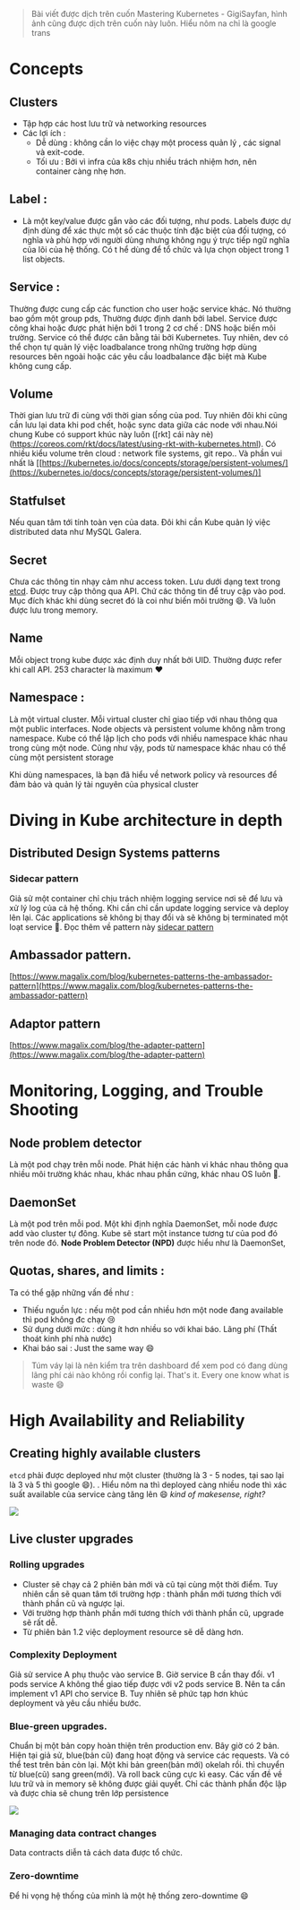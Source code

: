 > Bài viết được dịch trên cuốn Mastering Kubernetes - GigiSayfan, hình ảnh cũng được dịch trên cuốn này luôn. Hiểu nôm na chỉ là google trans
# Concepts
## Clusters
- Tập hợp các host lưu trữ và networking resources 
- Các lợi ích :
	- Dễ dùng : không cần lo việc chạy một process quản lý , các signal và exit-code.
	- Tối ưu : Bởi vì infra của k8s chịu nhiều trách nhiệm hơn, nên container càng nhẹ hơn.
## Label :
- Là một key/value được gắn vào các đối tượng, như pods. Labels được dự định dùng để xác thực một số các thuộc tính đặc biệt của đối tượng, có nghĩa và  phù hợp với người dùng nhưng không ngụ ý trực tiếp ngữ nghĩa của lõi của hệ thống. Có t hể dùng để tổ chức và lựa chọn object trong 1 list objects.
## Service : 
Thường được cung cấp các function cho user hoặc service khác. Nó thường bao gồm một group pds, Thường được định danh bởi label. Service được công khai hoặc được phát hiện bởi 1 trong 2 cơ chế : DNS hoặc biến môi trường. Service có thể được cân bằng tải bởi Kubernetes. Tuy nhiên, dev có thể chọn tự quản lý việc loadbalance trong những trường hợp dùng resources bên ngoài hoặc các yêu cầu loadbalance đặc biệt mà Kube không cung cấp. 
## Volume 
Thời gian lưu trữ đi cùng với thời gian sống của pod. Tuy nhiên đôi khi cũng cần lưu lại data khi pod chết, hoặc sync data giữa các node với nhau.Nói chung Kube có support khúc này luôn ([rkt] cái này nè)(https://coreos.com/rkt/docs/latest/using-rkt-with-kubernetes.html). Có nhiều kiểu volume trên cloud  : network file systems, git repo.. Và phần vui nhất là [[https://kubernetes.io/docs/concepts/storage/persistent-volumes/](https://kubernetes.io/docs/concepts/storage/persistent-volumes/)]
## Statfulset
Nếu quan tâm tới tính toàn vẹn của data. Đôi khi cần Kube quản lý việc distributed data như MySQL Galera.
## Secret
Chưa các thông tin nhạy cảm như access token. Lưu dưới dạng text trong [etcd](https://kubernetes.io/docs/tasks/administer-cluster/configure-upgrade-etcd/). Được truy cập thông qua API. Chứ các thông tin để truy cập vào pod. Mục đích khác khi dùng secret đó là coi như biến môi trường :smile:. Và luôn được lưu trong memory. 
## Name 
Mỗi object trong kube được xác định duy nhất bởi UID. Thường được refer khi call API. 253 character là maximum :heart:
## Namespace :
Là một virtual cluster. Mỗi virtual cluster chỉ giao tiếp với nhau thông qua một public interfaces. Node objects và persistent volume không nằm trong namespace. Kube có thể lập lịch cho pods với nhiều namespace khác nhau trong cùng một node. Cũng như vậy, 	 pods từ namespace khác nhau có thể cùng một persistent storage

Khi dùng namespaces,  là bạn đã hiểu về network policy và resources để đảm bảo và quản lý tài nguyên của physical cluster
# Diving in Kube architecture in depth
## Distributed Design Systems patterns

### Sidecar pattern
Giả sử một container chỉ chịu trách nhiệm logging service nơi sẽ để lưu và xử lý log của cả hệ thống. Khi cần chỉ cần update logging service và deploy lên lại. Các applications sẽ không bị thay đổi và sẽ không bị terminated một loạt service :imp:. Đọc thêm về pattern này [sidecar pattern](https://dzone.com/articles/sidecar-design-pattern-in-your-microservices-ecosy-1)
## Ambassador pattern.

[https://www.magalix.com/blog/kubernetes-patterns-the-ambassador-pattern](https://www.magalix.com/blog/kubernetes-patterns-the-ambassador-pattern)

## Adaptor pattern
[https://www.magalix.com/blog/the-adapter-pattern](https://www.magalix.com/blog/the-adapter-pattern)

# Monitoring, Logging, and Trouble Shooting
## Node problem detector 
Là một pod chạy trên mỗi node. Phát hiện các hành vi khác nhau thông qua nhiều môi trường khác nhau, khác nhau phần cứng, khác nhau OS luôn :imp:.
## DaemonSet 
Là một pod trên mỗi pod. Một khi định nghĩa DaemonSet, mỗi node được add vào cluster tự đông. Kube sẽ start một instance tương tư của pod đó trên node đó. **Node Problem Detector (NPD)** được hiểu như là DaemonSet,
## Quotas, shares, and limits :
Ta có thể gặp những vấn đề như :
- Thiếu nguồn lực : nếu một pod cần nhiều hơn một node đang available thì pod không đc chạy :cry:
- Sử dụng dưới mức : dùng ít hơn nhiều so với khai báo. Lãng phí (Thất thoát kinh phí nhà nước)
- Khai báo sai : Just the same way :smile:
> Túm váy lại là nên kiểm tra trên dashboard để xem pod có đang dùng lãng phí cái nào không rồi config lại. That's it. Every one know what is waste :smile:

# High Availability and Reliability
## Creating highly available clusters
```etcd``` phải được deployed như một cluster (thường là 3 - 5 nodes, tại sao lại là 3 và 5 thì google :smile:). . Hiểu nôm na thì deployed càng nhiều node thì xác suất available của service càng tăng lên :smile: _kind of makesense, right?_

![](https://i.imgur.com/JdFseST.png)
## Live cluster upgrades
### Rolling upgrades
- Cluster sẽ chạy cả 2 phiên bản mới và cũ tại cùng một thời điểm. Tuy nhiên cần sẽ quan tâm tới trường hợp : thành phần mới tương thích với thành phần cũ và ngược lại.
- Với trường hợp thành phần mới tương thích với thành phần cũ, upgrade sẽ rất dễ. 
- Từ phiên bản 1.2 việc deployment resource sẽ dễ dàng hơn. 
### Complexity Deployment
Giả sử service A phụ thuộc vào service B. Giờ service B cần thay đổi. v1 pods service A không thể giao tiếp được với v2 pods service B. Nên ta cần implement v1 API cho service B. Tuy nhiên sẽ phức tạp hơn khúc deployment và yêu cầu nhiều bước. 
### Blue-green upgrades.
Chuẩn bị một bản copy hoàn thiện trên production env. Bây giờ có 2 bản. Hiện tại giả sử, blue(bản cũ) đang hoạt động và service các requests. Và có thể test trên bản còn lại. Một khi bản green(bản mới) okelah rồi. thì chuyển từ blue(cũ) sang green(mới). Và roll back cũng cực kì easy. Các vấn đề về lưu trữ và in memory sẽ không được giải quyết. Chỉ các thành phần độc lập và được chia sẽ chung trên lớp persistence

![](https://i.imgur.com/38OSJAO.png)

### Managing data contract changes
Data contracts diễn tả cách data được tổ chức. 

### Zero-downtime
Để hi vọng hệ thống của mình là một hệ thống zero-downtime :smile:

<!--stackedit_data:
eyJoaXN0b3J5IjpbNDI2MjY1Mzk2LDQwNzk4OTIxOCwxODk0MT
M4MzgxLDE4MTE3NzQwODcsLTE5MjY5OTY4ODJdfQ==
-->
